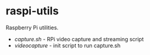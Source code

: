 raspi-utils
===========

Raspberry Pi utilities.

* *capture.sh* - RPi video capture and streaming script
* *videocapture* - init script to run capture.sh
